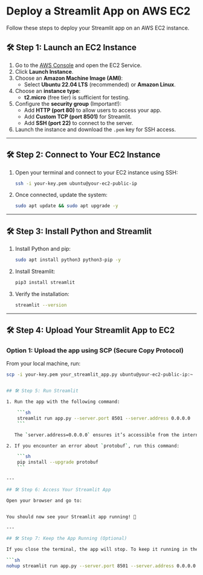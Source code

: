 # Deploy a Streamlit App on AWS EC2

Follow these steps to deploy your Streamlit app on an AWS EC2 instance.

## 🛠️ Step 1: Launch an EC2 Instance

1. Go to the [AWS Console](https://aws.amazon.com/console/) and open the EC2 Service.
2. Click **Launch Instance**.
3. Choose an **Amazon Machine Image (AMI)**:
   - Select **Ubuntu 22.04 LTS** (recommended) or **Amazon Linux**.
4. Choose an **instance type**:
   - **t2.micro** (free tier) is sufficient for testing.
5. Configure the **security group** (Important!):
   - Add **HTTP (port 80)** to allow users to access your app.
   - Add **Custom TCP (port 8501)** for Streamlit.
   - Add **SSH (port 22)** to connect to the server.
6. Launch the instance and download the `.pem` key for SSH access.

---

## 🛠️ Step 2: Connect to Your EC2 Instance

1. Open your terminal and connect to your EC2 instance using SSH:

    ```sh
    ssh -i your-key.pem ubuntu@your-ec2-public-ip
    ```

2. Once connected, update the system:

    ```sh
    sudo apt update && sudo apt upgrade -y
    ```

---

## 🛠️ Step 3: Install Python and Streamlit

1. Install Python and pip:

    ```sh
    sudo apt install python3 python3-pip -y
    ```

2. Install Streamlit:

    ```sh
    pip3 install streamlit
    ```

3. Verify the installation:

    ```sh
    streamlit --version
    ```

---

## 🛠️ Step 4: Upload Your Streamlit App to EC2

### Option 1: Upload the app using SCP (Secure Copy Protocol)

From your local machine, run:

```sh
scp -i your-key.pem your_streamlit_app.py ubuntu@your-ec2-public-ip:~


## 🛠️ Step 5: Run Streamlit

1. Run the app with the following command:

    ```sh
    streamlit run app.py --server.port 8501 --server.address 0.0.0.0
    ```

   The `server.address=0.0.0.0` ensures it’s accessible from the internet.

2. If you encounter an error about `protobuf`, run this command:

    ```sh
    pip install --upgrade protobuf
    ```

---

## 🛠️ Step 6: Access Your Streamlit App

Open your browser and go to:


You should now see your Streamlit app running! 🎉

---

## 🛠️ Step 7: Keep the App Running (Optional)

If you close the terminal, the app will stop. To keep it running in the background:

```sh
nohup streamlit run app.py --server.port 8501 --server.address 0.0.0.0 > output.log 2>&1 &

